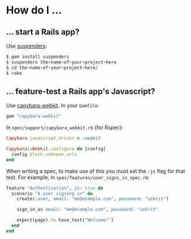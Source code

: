 # How do I ...

## ... start a Rails app?

Use [suspenders]:

```ruby
$ gem install suspenders
$ suspenders the-name-of-your-project-here
$ cd the-name-of-your-project-here/
$ rake
```

[suspenders]: https://github.com/thoughtbot/suspenders

## ... feature-test a Rails app's Javascript?

Use [capybara-webkit]. In your `Gemfile`:

```ruby
gem "capybara-webkit"
```

In `spec/support/capybara_webkit.rb` (for Rspec):

```ruby
Capybara.javascript_driver = :webkit

Capybara::Webkit.configure do |config|
  config.block_unknown_urls
end
```

When writing a spec, to make use of this you must set the `:js` flag for that
test. For example, in `spec/features/user_signs_in_spec.rb`:

```ruby
feature "Authentication", js: true do
  scenario "A user signing in" do
    create(:user, email: "me@example.com", password: "sekrit")

    sign_in_as email: "me@example.com", password: "sekrit"

    expect(page).to have_text("Welcome!")
  end
end
```

[capybara-webkit]: https://github.com/thoughtbot/capybara-webkit
